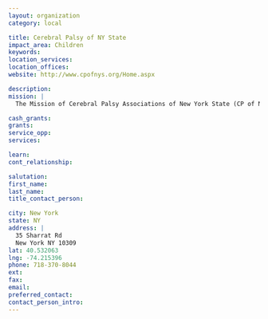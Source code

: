 ```yaml
---
layout: organization
category: local

title: Cerebral Palsy of NY State
impact_area: Children
keywords: 
location_services: 
location_offices: 
website: http://www.cpofnys.org/Home.aspx

description: 
mission: |
  The Mission of Cerebral Palsy Associations of New York State (CP of NYS) is to advocate and provide direct services with and for individuals with cerebral palsy and other significant disabilities, and their families, throughout New York State, in order to promote lifelong opportunities and choices for independence, inclusion and enhanced quality of life.

cash_grants: 
grants: 
service_opp: 
services: 

learn: 
cont_relationship: 

salutation: 
first_name: 
last_name: 
title_contact_person: 

city: New York
state: NY
address: |
  35 Sharrat Rd  
  New York NY 10309
lat: 40.532063
lng: -74.215396
phone: 718-370-8044
ext: 
fax: 
email: 
preferred_contact: 
contact_person_intro: 
---
```

